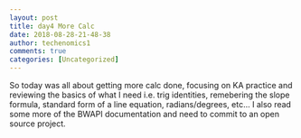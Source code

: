 ```yaml
---
layout: post
title: day4 More Calc 
date: 2018-08-28-21-48-38
author: techenomics1
comments: true
categories: [Uncategorized]
---
```


So today was all about getting more calc done, focusing on KA practice and reviewing the basics of what I need i.e. trig identities, remebering the slope formula, standard form of a line equation, radians/degrees, etc... I also read some more of the BWAPI documentation and need to commit to an open source project.  